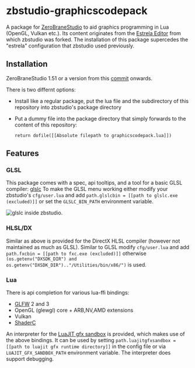 # zbstudio-graphicscodepack
A package for [ZeroBraneStudio](https://studio.zerobrane.com/) to aid graphics programming in Lua (OpenGL, Vulkan etc.). Its content originates from the [Estrela Editor](http://www.luxinia.de/index.php/Estrela/Estrela) from which zbstudio was forked. The installation of this package supercedes the "estrela" configuration that zbstudio used previously.

## Installation

ZeroBraneStudio 1.51 or a version from this [commit](https://github.com/pkulchenko/ZeroBraneStudio/commit/9c8b3f0167361cc7e065e48a5deb9f6c93fd03a4) onwards.

There is two differnt options:

* Install like a regular package, put the lua file and the subdirectory of this repository into zbstudio's package directory
* Put a dummy file into the package directory that simply forwards to the content of this repository:

  `return dofile([[Absolute filepath to graphicscodepack.lua]])`

## Features

### GLSL
This package comes with a spec, api tooltips, and a tool for a basic GLSL compiler: [glslc](https://github.com/pixeljetstream/glslc)
To make the GLSL menu working either modify your zbstudio's `cfg/user.lua` and add `path.glslcbin = [[path to glslc.exe (excluded)]]` or set the `GLSLC_BIN_PATH` environment variable.

![glslc inside zbstudio](http://www.luxinia.de/images/estrela_glslc.png).

### HLSL/DX
Similar as above is provided for the DirectX HLSL compiler (however not maintained as much as GLSL). Similar to GLSL modify `cfg/user.lua` and add `path.fxcbin = [[path to fxc.exe (excluded)]]` otherwise `(os.getenv("DXSDK_DIR") and os.getenv("DXSDK_DIR").."/Utilities/bin/x86/")` is used.

### Lua
There is api completion for various lua-ffi bindings:
* [GLFW](http://www.glfw.org) 2 and 3
* OpenGL (glewgl) core + ARB,NV,AMD extensions
* Vulkan
* [ShaderC](https://github.com/google/shaderc) 

An interpreter for the [LuaJIT gfx sandbox](https://github.com/pixeljetstream/luajit_gfx_sandbox) is provided, which makes use of the above bindings. It can be used by setting `path.luajitgfxsandbox = [[path to luajit gfx runtime directory]]` in the config file or via `LUAJIT_GFX_SANDBOX_PATH` environment variable. The interpreter does support debugging.
